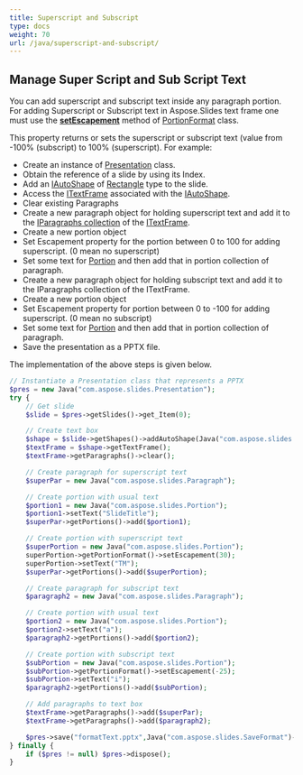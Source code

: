 ```yaml
---
title: Superscript and Subscript
type: docs
weight: 70
url: /java/superscript-and-subscript/
---
```


## **Manage Super Script and Sub Script Text**
You can add superscript and subscript text inside any paragraph portion. For adding Superscript or Subscript text in Aspose.Slides text frame one must use the [**setEscapement**](https://apireference.aspose.com/slides/java/com.aspose.slides/IBasePortionFormat#setEscapement-float-) method of [PortionFormat](https://apireference.aspose.com/slides/java/com.aspose.slides/PortionFormat) class.

This property returns or sets the superscript or subscript text (value from -100% (subscript) to 100% (superscript). For example:

- Create an instance of [Presentation](https://apireference.aspose.com/slides/java/com.aspose.slides/Presentation) class.
- Obtain the reference of a slide by using its Index.
- Add an [IAutoShape](https://apireference.aspose.com/slides/java/com.aspose.slides/IAutoShape) of [Rectangle](https://apireference.aspose.com/slides/java/com.aspose.slides/ShapeType#Rectangle) type to the slide.
- Access the [ITextFrame](https://apireference.aspose.com/slides/java/com.aspose.slides/ITextFrame) associated with the [IAutoShape](https://apireference.aspose.com/slides/java/com.aspose.slides/IAutoShape).
- Clear existing Paragraphs
- Create a new paragraph object for holding superscript text and add it to the [IParagraphs collection](https://apireference.aspose.com/slides/java/com.aspose.slides/ITextFrame#getParagraphs--) of the [ITextFrame](https://apireference.aspose.com/slides/java/com.aspose.slides/ITextFrame).
- Create a new portion object
- Set Escapement property for the portion between 0 to 100 for adding superscript. (0 mean no superscript)
- Set some text for [Portion](https://apireference.aspose.com/slides/java/com.aspose.slides/Portion) and then add that in portion collection of paragraph.
- Create a new paragraph object for holding subscript text and add it to the IParagraphs collection of the ITextFrame.
- Create a new portion object
- Set Escapement property for portion between 0 to -100 for adding superscript. (0 mean no subscript)
- Set some text for [Portion](https://apireference.aspose.com/slides/java/com.aspose.slides/Portion) and then add that in portion collection of paragraph.
- Save the presentation as a PPTX file.

The implementation of the above steps is given below.

```php
// Instantiate a Presentation class that represents a PPTX
$pres = new Java("com.aspose.slides.Presentation");
try {
    // Get slide
    $slide = $pres->getSlides()->get_Item(0);

    // Create text box
    $shape = $slide->getShapes()->addAutoShape(Java("com.aspose.slides.ShapeType")->Rectangle, 100, 100, 200, 100);
    $textFrame = $shape->getTextFrame();
    $textFrame->getParagraphs()->clear();

    // Create paragraph for superscript text
    $superPar = new Java("com.aspose.slides.Paragraph");

    // Create portion with usual text
    $portion1 = new Java("com.aspose.slides.Portion");
    $portion1->setText("SlideTitle");
    $superPar->getPortions()->add($portion1);

    // Create portion with superscript text
    $superPortion = new Java("com.aspose.slides.Portion");
    superPortion->getPortionFormat()->setEscapement(30);
    superPortion->setText("TM");
    $superPar->getPortions()->add($superPortion);

    // Create paragraph for subscript text
    $paragraph2 = new Java("com.aspose.slides.Paragraph");

    // Create portion with usual text
    $portion2 = new Java("com.aspose.slides.Portion");
    $portion2->setText("a");
    $paragraph2->getPortions()->add($portion2);

    // Create portion with subscript text
    $subPortion = new Java("com.aspose.slides.Portion");
    $subPortion->getPortionFormat()->setEscapement(-25);
    $subPortion->setText("i");
    $paragraph2->getPortions()->add($subPortion);

    // Add paragraphs to text box
    $textFrame->getParagraphs()->add($superPar);
    $textFrame->getParagraphs()->add($paragraph2);

    $pres->save("formatText.pptx",Java("com.aspose.slides.SaveFormat")->Pptx);
} finally {
    if ($pres != null) $pres->dispose();
}
```

